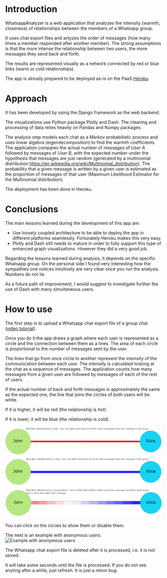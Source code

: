 # Introduction

WhatsappAnalyzer is a web application that analyzes the intensity (warmth, closeness) of relationships between the members of a Whatsapp group.

It uses chat export files and anlyzes the order of messages (how many times a member responded after another member). The strong assumptions is that the more intense the relationship between two users, the more messages they send back and forth.

The results are represented visually as a network connected by red or blue links (warm or cold relationships).

The app is already prepared to be deployed as-is on the PaaS [Heroku](https://www.heroku.com/).

# Approach

It has been developed by using the Django framework as the web backend.

The visualizations use Python package Plotly and Dash.
The cleaning and processing of data relies heavily on Pandas and Numpy packages.

The analysis step models each chat as a Markov probabilistic process and uses linear algebra (eigendecomposition) to find the warmth coefficients. The application compares the actual number of messages of _User A_ followed by messages of _User B_, with the expected number under the hypothesis that messages are just random (generated by a multinomial distribution https://en.wikipedia.org/wiki/Multinomial_distribution). The probability that a given message is written by a given user is estimated as the proportion of messages of that user (Maximum Likelihood Estimator for the Multinomial distribution).

The deployment has been done in Heroku.

# Conclusions

The main lessons learned during the development of this app are:
- Use loosely coupled architecture to be able to deploy the app in different platforms seamlessly. Fortunately Heroku makes this very easy.
- Plotly and Dash still needs to mature in order to fully support this type of enhanced graph visualizations. However they did a very good job.

Regarding the lessons learned during analysis, it depends on the specific Whatsapp group. On the personal side I found very interesting how the sympathies one notices intuitively are very clear once you run the analysis. Numbers do not lie.

As a future path of improvement, I would suggest to investigate further the use of Dash with many simultaneous users.

# How to use

The first step is to upload a Whatsapp chat export file of a group chat ([video tutorial](https://www.youtube.com/watch?v=-Ald352nhao)).

Once you do it the app draws a graph where each user is represented as a circle and the connection between them as a lines.
The area of each circle is proportional to the number of messages sent by the user.

The lines that go from once circle to another represent the _intensity_ of the communication between each user. The _intensity_ is calculated looking at the chat as a sequence of messages. The application counts how many messages from a given user are followed by messages of each of the rest of users.

If the actual number of back and forth messages is approximately the same as the expected one, the line that joins the circles of both users will be white.

If it is higher, it will be red (the relationship is _hot_).

If it is lower, it will be blue (the relationship is _cold_).

![WhatsappGraphExplanation](sample_data/WhatsappGraphExplanation.png)

You can click on the circles to show them or disable them.

The next is an example with anonymous users:
![Example with anonymous users](sample_data/PutassosGráfico.png)

The Whatsapp chat export file is deleted after it is processed, i.e. it is not stored.

It will take some seconds until the file is processed.
If you do not see anyting after a while, just refresh. It is just a minor bug.
